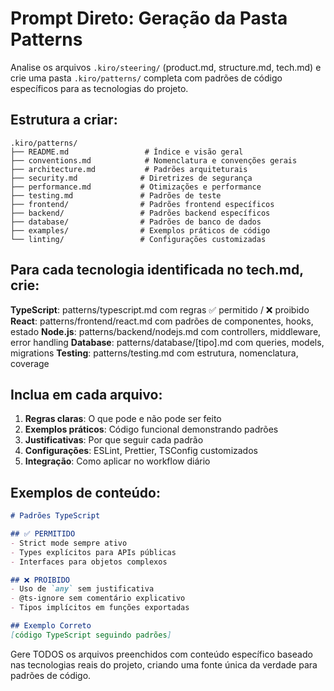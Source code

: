 # Prompt Direto: Geração da Pasta Patterns

Analise os arquivos `.kiro/steering/` (product.md, structure.md, tech.md) e crie uma pasta `.kiro/patterns/` completa com padrões de código específicos para as tecnologias do projeto.

## Estrutura a criar:

```
.kiro/patterns/
├── README.md                 # Índice e visão geral
├── conventions.md            # Nomenclatura e convenções gerais  
├── architecture.md           # Padrões arquiteturais
├── security.md              # Diretrizes de segurança
├── performance.md           # Otimizações e performance
├── testing.md               # Padrões de teste
├── frontend/                # Padrões frontend específicos
├── backend/                 # Padrões backend específicos  
├── database/                # Padrões de banco de dados
├── examples/                # Exemplos práticos de código
└── linting/                 # Configurações customizadas
```

## Para cada tecnologia identificada no tech.md, crie:

**TypeScript**: patterns/typescript.md com regras ✅ permitido / ❌ proibido
**React**: patterns/frontend/react.md com padrões de componentes, hooks, estado
**Node.js**: patterns/backend/nodejs.md com controllers, middleware, error handling
**Database**: patterns/database/[tipo].md com queries, models, migrations
**Testing**: patterns/testing.md com estrutura, nomenclatura, coverage

## Inclua em cada arquivo:

1. **Regras claras**: O que pode e não pode ser feito
2. **Exemplos práticos**: Código funcional demonstrando padrões
3. **Justificativas**: Por que seguir cada padrão
4. **Configurações**: ESLint, Prettier, TSConfig customizados
5. **Integração**: Como aplicar no workflow diário

## Exemplos de conteúdo:

```markdown
# Padrões TypeScript

## ✅ PERMITIDO
- Strict mode sempre ativo
- Types explícitos para APIs públicas
- Interfaces para objetos complexos

## ❌ PROIBIDO
- Uso de `any` sem justificativa
- @ts-ignore sem comentário explicativo
- Tipos implícitos em funções exportadas

## Exemplo Correto
[código TypeScript seguindo padrões]
```

Gere TODOS os arquivos preenchidos com conteúdo específico baseado nas tecnologias reais do projeto, criando uma fonte única da verdade para padrões de código. 
